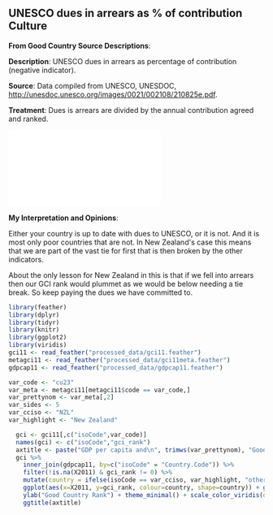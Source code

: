 




## UNESCO dues in arrears as % of contribution Culture

**From Good Country Source Descriptions**:

**Description**: UNESCO dues in arrears as percentage of contribution (negative indicator).

**Source**: Data compiled from UNESCO, UNESDOC, http://unesdoc.unesco.org/images/0021/002108/210825e.pdf.

**Treatment**: Dues is arrears are divided by the annual contribution agreed and ranked.



![](c023_cu23_files/figure-latex/unnamed-chunk-4-1.pdf)<!-- --> 

**My Interpretation and Opinions**:

Either your country is up to date with dues to UNESCO, or it is not. And it is most only poor countries that are not. In New Zealand's case this means that we are part of the vast tie for first that is then broken by the other indicators.

About the only lesson for New Zealand in this is that if we fell into arrears then our GCI rank would plummet as we would be below needing a tie break. So keep paying the dues we have committed to.



```r
library(feather)
library(dplyr)
library(tidyr)
library(knitr)
library(ggplot2)
library(viridis)
gci11 <- read_feather("processed_data/gci11.feather")
metagci11 <- read_feather("processed_data/gci11meta.feather")
gdpcap11 <- read_feather("processed_data/gdpcap11.feather")
```


```r
var_code <- "cu23"
var_meta <- metagci11[metagci11$code == var_code,]
var_prettynom <- var_meta[,2]
var_sides <- 5
var_cciso <- "NZL"
var_highlight <- "New Zealand"
```




```r
  gci <- gci11[,c("isoCode",var_code)]
  names(gci) <- c("isoCode","gci_rank")
  axtitle <- paste("GDP per capita and\n", trimws(var_prettynom), "Good Country Rank")
  gci %>%
    inner_join(gdpcap11, by=c("isoCode" = "Country.Code")) %>%
    filter(!is.na(X2011) & gci_rank != 0) %>% 
    mutate(country = ifelse(isoCode == var_cciso, var_highlight, "other")) %>%
    ggplot(aes(x=X2011, y=gci_rank, colour=country, shape=country)) + geom_point() + xlab("GDP per capita 2011") +
    ylab("Good Country Rank") + theme_minimal() + scale_color_viridis(discrete=TRUE, begin=0, end=0.9) +
    ggtitle(axtitle)
```
